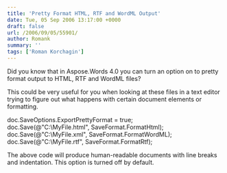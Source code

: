 ```yaml
---
title: 'Pretty Format HTML, RTF and WordML Output'
date: Tue, 05 Sep 2006 13:17:00 +0000
draft: false
url: /2006/09/05/55901/
author: Romank
summary: ''
tags: ['Roman Korchagin']
---
```


Did you know that in Aspose.Words 4.0 you can turn an option on to pretty format output to HTML, RTF and WordML files?

This could be very useful for you when looking at these files in a text editor trying to figure out what happens with certain document elements or formatting.

doc.SaveOptions.ExportPrettyFormat = true;  
doc.Save(@"C:\\MyFile.html", SaveFormat.FormatHtml);  
doc.Save(@"C:\\MyFile.xml", SaveFormat.FormatWordML);  
doc.Save(@"C:\\MyFile.rtf", SaveFormat.FormatRtf);

The above code will produce human-readable documents with line breaks and indentation. This option is turned off by default.







